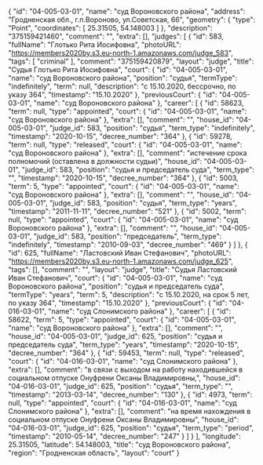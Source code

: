 {
    "id": "04-005-03-01",
    "name": "суд Вороновского района",
    "address": "Гродненская обл., г.п.Вороново, ул.Советская, 66",
    "geometry": {
        "type": "Point",
        "coordinates": [
            25.31505,
            54.148003
        ]
    },
    "description": "375159421460",
    "comment": "",
    "extra": [],
    "judges": [
        {
            "id": 583,
            "fullName": "Глотько Рита Иосифовна",
            "photoURL": "https://members2020by.s3.eu-north-1.amazonaws.com/judge_583",
            "tags": [
                "criminal"
            ],
            "comment": "375159420879",
            "layout": "judge",
            "title": "Судья Глотько Рита Иосифовна",
            "court": {
                "id": "04-005-03-01",
                "name": "суд Вороновского района",
                "position": "судья",
                "termType": "indefinitely",
                "term": null,
                "description": "c 15.10.2020, бессрочно, по указу 364",
                "timestamp": "15.10.2020"
            },
            "previousCourt": {
                "id": "04-005-03-01",
                "name": "суд Вороновского района"
            },
            "career": [
                {
                    "id": 58623,
                    "term": null,
                    "type": "appointed",
                    "court": {
                        "id": "04-005-03-01",
                        "name": "суд Вороновского района"
                    },
                    "extra": [],
                    "comment": "",
                    "house_id": "04-005-03-01",
                    "judge_id": 583,
                    "position": "судья",
                    "term_type": "indefinitely",
                    "timestamp": "2020-10-15",
                    "decree_number": "364"
                },
                {
                    "id": 59278,
                    "term": null,
                    "type": "released",
                    "court": {
                        "id": "04-005-03-01",
                        "name": "суд Вороновского района"
                    },
                    "extra": [],
                    "comment": "истечение срока полномочий (оставлена в должности судьи)",
                    "house_id": "04-005-03-01",
                    "judge_id": 583,
                    "position": "судья и председатель суда",
                    "term_type": "",
                    "timestamp": "2020-10-15",
                    "decree_number": "364"
                },
                {
                    "id": 5003,
                    "term": 5,
                    "type": "appointed",
                    "court": {
                        "id": "04-005-03-01",
                        "name": "суд Вороновского района"
                    },
                    "extra": [],
                    "comment": "",
                    "house_id": "04-005-03-01",
                    "judge_id": 583,
                    "position": "судья",
                    "term_type": "years",
                    "timestamp": "2011-11-11",
                    "decree_number": "521"
                },
                {
                    "id": 5002,
                    "term": null,
                    "type": "appointed",
                    "court": {
                        "id": "04-005-03-01",
                        "name": "суд Вороновского района"
                    },
                    "extra": [],
                    "comment": "",
                    "house_id": "04-005-03-01",
                    "judge_id": 583,
                    "position": "председатель",
                    "term_type": "indefinitely",
                    "timestamp": "2010-09-03",
                    "decree_number": "469"
                }
            ]
        },
        {
            "id": 625,
            "fullName": "Ластовский Иван Стефанович",
            "photoURL": "https://members2020by.s3.eu-north-1.amazonaws.com/judge_625",
            "tags": [],
            "comment": "",
            "layout": "judge",
            "title": "Судья Ластовский Иван Стефанович",
            "court": {
                "id": "04-005-03-01",
                "name": "суд Вороновского района",
                "position": "судья и председатель суда",
                "termType": "years",
                "term": 5,
                "description": "c 15.10.2020, на срок 5 лет, по указу 364",
                "timestamp": "15.10.2020"
            },
            "previousCourt": {
                "id": "04-016-03-01",
                "name": "суд Слонимского района"
            },
            "career": [
                {
                    "id": 58622,
                    "term": 5,
                    "type": "appointed",
                    "court": {
                        "id": "04-005-03-01",
                        "name": "суд Вороновского района"
                    },
                    "extra": [],
                    "comment": "",
                    "house_id": "04-005-03-01",
                    "judge_id": 625,
                    "position": "судья и председатель суда",
                    "term_type": "years",
                    "timestamp": "2020-10-15",
                    "decree_number": "364"
                },
                {
                    "id": 59453,
                    "term": null,
                    "type": "released",
                    "court": {
                        "id": "04-016-03-01",
                        "name": "суд Слонимского района"
                    },
                    "extra": [],
                    "comment": "в связи с выходом на работу находившейся в социальном отпуске Онуфрени Оксаны Владимировны,",
                    "house_id": "04-016-03-01",
                    "judge_id": 625,
                    "position": "судья",
                    "term_type": "",
                    "timestamp": "2013-03-14",
                    "decree_number": "130"
                },
                {
                    "id": 4973,
                    "term": null,
                    "type": "appointed",
                    "court": {
                        "id": "04-016-03-01",
                        "name": "суд Слонимского района"
                    },
                    "extra": [],
                    "comment": "на время нахождения в социальном отпуске Онуфрени Оксаны Владимировны",
                    "house_id": "04-016-03-01",
                    "judge_id": 625,
                    "position": "судья",
                    "term_type": "period",
                    "timestamp": "2010-05-14",
                    "decree_number": "247"
                }
            ]
        }
    ],
    "longitude": 25.31505,
    "latitude": 54.148003,
    "title": "суд Вороновского района",
    "region": "Гродненская область",
    "layout": "court"
}
